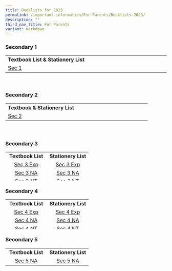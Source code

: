```yaml
---
title: Booklists for 2023
permalink: /important-information/For-Parents/Booklists-2023/
description: ""
third_nav_title: For Parents
variant: markdown
---
```

<h3>Secondary 1&nbsp;</h3>
<table style="border-collapse: collapse; width: 100%; height: 90px;">
<tbody>
<tr style="height: 23px;">
<td style="width: 50%; text-align: height: 23px;"><strong>Textbook List &amp; Stationery List</strong></td>
</tr>
<tr style="height: 23px;">
<td style="width: 50%; text-align:height: 23px;"><a href="https://drive.google.com/file/d/1KvaSU3yxg5tdDNNVrxbHl_G76eC7D8Ir/view?usp=share_link">Sec 1</a></td>
</tr></tbody></table>
<h3>Secondary 2&nbsp;</h3>
<table style="border-collapse: collapse; width: 100%; height: 92px;">
<tbody>
<tr style="height: 23px;">
<td style="width: 50%; text-align: height: 23px;"><strong>Textbook  &amp; Stationery List</strong></td>
</tr><tr style="height: 23px;">
<td style="width: 50%; text-align: height: 23px;"><a href="https://drive.google.com/file/d/1PsK3qk3Z7dNxXS-6HpYKHoc36EwHzgqC/view?usp=sharing">Sec 2</a></td>


</tr>
</tbody>
</table>
<h3>Secondary 3&nbsp;</h3>
<table style="border-collapse: collapse; width: 100%; height: 89px;">
<tbody>
<tr style="height: 23px;">
<td style="width: 50%; text-align: center; height: 23px;"><strong>Textbook List</strong></td>
<td style="width: 50%; text-align: center; height: 23px;"><strong>Stationery List</strong></td>
</tr>
<tr style="height: 23px;">
<td style="width: 50%; text-align: center; height: 20px;"><a href="https://drive.google.com/file/d/1hnepQm2x2JF8W3WGJqGyi25LXzmcHkLH/view?usp=share_link">Sec 3 Exp</a></td>
<td style="width: 50%; text-align: center; height: 20px;"><a href="https://drive.google.com/file/d/1XniG98Ler7nrJ3wbgl8R34PCkwPpb99G/view?usp=share_link">Sec 3 Exp</a></td>
</tr>
<tr style="height: 23px;">
<td style="width: 50%; text-align: center; height: 23px;"><a href="https://drive.google.com/file/d/1FjDZchPgsg3RUVI6Y0krtc7Cz0LdinXF/view?usp=share_link">Sec 3 NA</a></td>
<td style="width: 50%; text-align: center; height: 23px;"><a href="https://drive.google.com/file/d/1Coh5ZgTyqpTuRt2CT6XMwFny7sbcA1bU/view?usp=share_link">Sec 3 NA</a></td>
</tr>
<tr style="height: 23px;">
<td style="width: 50%; text-align: center; height: 23px;"><a href="https://drive.google.com/file/d/1dw7olZNk8-9B-5fMmskk_jBCUwFGjzii/view?usp=share_link">Sec 3 NT</a></td>
<td style="width: 50%; text-align: center; height: 23px;"><a href="https://drive.google.com/file/d/1BckJQqVJrW4k-2E8Sc56zWdTSl-0-KAC/view?usp=share_link">Sec 3 NT</a></td>
</tr>
</tbody>
</table>
<h3>Secondary 4&nbsp;</h3>
<table style="border-collapse: collapse; width: 100%; height: 92px;">
<tbody>
<tr style="height: 23px;">
<td style="width: 50%; text-align: center; height: 23px;"><strong>Textbook List</strong></td>
<td style="width: 50%; text-align: center; height: 23px;"><strong>Stationery List</strong></td>
</tr>
<tr style="height: 23px;">
<td style="width: 50%; text-align: center; height: 23px;"><a href="https://drive.google.com/file/d/1-XebaY0KSoYwXnEVwejcxGJ6q4Yz0_Mu/view?usp=share_link">Sec 4 Exp</a></td>
<td style="width: 50%; text-align: center; height: 23px;"><a href="https://drive.google.com/file/d/16qyGw6SLL3AJuaQxfVeZRcouClxVZlwC/view?usp=share_link">Sec 4 Exp</a></td>
</tr>
<tr style="height: 23px;">
<td style="width: 50%; text-align: center; height: 23px;"><a href="https://drive.google.com/file/d/1xyLXhqa5S2zvEPeHHYfmTvBbOnzFUyCy/view?usp=share_link">Sec 4 NA</a></td>
<td style="width: 50%; text-align: center; height: 23px;"><a href="https://drive.google.com/file/d/1IUR2LLhtNjF2l3IQSkQzBDbz1arJmGYZ/view?usp=share_link">Sec 4 NA</a></td>
</tr>
<tr style="height: 23px;">
<td style="width: 50%; text-align: center; height: 23px;"><a href="https://drive.google.com/file/d/1_dkgXstsRsKVKQrS9lljwotp6tXIp7Df/view?usp=share_link">Sec 4 NT</a></td>
<td style="width: 50%; text-align: center; height: 23px;"><a href="https://drive.google.com/file/d/1VunBKreZGWPkWdy8BTo40Uhgh2Md7itg/view?usp=share_link">Sec 4 NT</a></td>
</tr>
</tbody>
</table>
<h3>Secondary 5</h3>
<table style="border-collapse: collapse; width: 100%; height: 92px;">
<tbody>
<tr style="height: 23px;">
<td style="width: 50%; text-align: center; height: 23px;"><strong>Textbook List</strong></td>
<td style="width: 50%; text-align: center; height: 23px;"><strong>Stationery List</strong></td>
</tr>
<tr style="height: 23px;">
<td style="width: 50%; text-align: center; height: 23px;"><a href="https://drive.google.com/file/d/1kTAtW1Z-XTc6P8SMzX7npfdBkS5lwOJ8/view?usp=share_link">Sec 5 NA</a></td>
<td style="width: 50%; text-align: center; height: 23px;"><a href="https://drive.google.com/file/d/1UU-C2nATBGj7218St68oW3N_sTRMfUsB/view?usp=share_link">Sec 5 NA</a></td>
</tr>
</tbody>
</table>

<!-- wp:tadv/classic-paragraph /-->